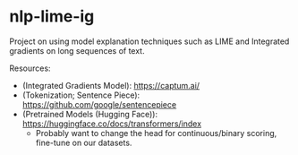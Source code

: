# nlp-lime-ig
Project on using model explanation techniques such as LIME and Integrated gradients on long sequences of text.

Resources:

- (Integrated Gradients Model):  https://captum.ai/
- (Tokenization; Sentence Piece):  https://github.com/google/sentencepiece
- (Pretrained Models (Hugging Face)):  https://huggingface.co/docs/transformers/index
  * Probably want to change the head for continuous/binary scoring, fine-tune on our datasets.
